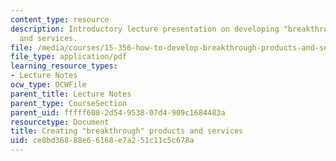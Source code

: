 ```yaml
---
content_type: resource
description: Introductory lecture presentation on developing "breakthrough" products
  and services.
file: /media/courses/15-356-how-to-develop-breakthrough-products-and-services-spring-2004/ce8bd36888e66168e7a251c11c5c678a_lec1_intro.pdf
file_type: application/pdf
learning_resource_types:
- Lecture Notes
ocw_type: OCWFile
parent_title: Lecture Notes
parent_type: CourseSection
parent_uid: fffff608-2d54-9538-07d4-909c1684483a
resourcetype: Document
title: Creating "breakthrough" products and services
uid: ce8bd368-88e6-6168-e7a2-51c11c5c678a
---
```

